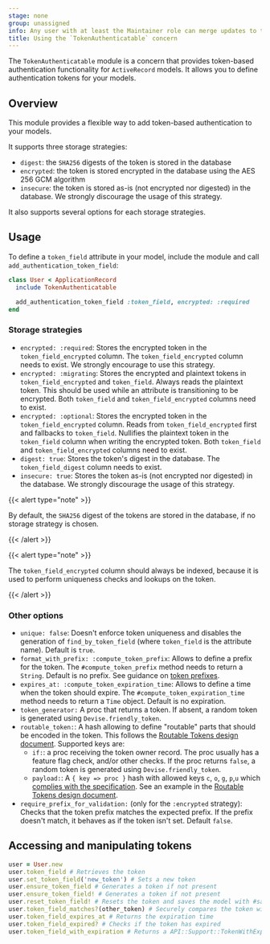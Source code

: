 ```yaml
---
stage: none
group: unassigned
info: Any user with at least the Maintainer role can merge updates to this content. For details, see https://docs.gitlab.com/development/development_processes/#development-guidelines-review.
title: Using the `TokenAuthenticatable` concern
---
```


The `TokenAuthenticatable` module is a concern that provides token-based authentication functionality for `ActiveRecord` models.
It allows you to define authentication tokens for your models.

## Overview

This module provides a flexible way to add token-based authentication to your models.

It supports three storage strategies:

- `digest`: the `SHA256` digests of the token is stored in the database
- `encrypted`: the token is stored encrypted in the database using the AES 256 GCM algorithm
- `insecure`: the token is stored as-is (not encrypted nor digested) in the database. We strongly discourage the usage of this strategy.

It also supports several options for each storage strategies.

## Usage

To define a `token_field` attribute in your model, include the module and call `add_authentication_token_field`:

```ruby
class User < ApplicationRecord
  include TokenAuthenticatable

  add_authentication_token_field :token_field, encrypted: :required
end
```

### Storage strategies

- `encrypted: :required`: Stores the encrypted token in the `token_field_encrypted` column.
  The `token_field_encrypted` column needs to exist. We strongly encourage to use this strategy.
- `encrypted: :migrating`: Stores the encrypted and plaintext tokens in `token_field_encrypted` and `token_field`.
  Always reads the plaintext token. This should be used while an attribute is transitioning to be encrypted.
  Both `token_field` and `token_field_encrypted` columns need to exist.
- `encrypted: :optional`: Stores the encrypted token in the `token_field_encrypted` column.
  Reads from `token_field_encrypted` first and fallbacks to `token_field`.
  Nullifies the plaintext token in the `token_field` column when writing the encrypted token.
  Both `token_field` and `token_field_encrypted` columns need to exist.
- `digest: true`: Stores the token's digest in the database.
  The `token_field_digest` column needs to exist.
- `insecure: true`: Stores the token as-is (not encrypted nor digested) in the database. We strongly discourage the usage of this strategy.

{{< alert type="note" >}}

By default, the `SHA256` digest of the tokens are stored in the database, if no storage strategy is chosen.

{{< /alert >}}

{{< alert type="note" >}}

The `token_field_encrypted` column should always be indexed, because it is used to perform uniqueness checks and lookups on the token.

{{< /alert >}}

### Other options

- `unique: false`: Doesn't enforce token uniqueness and disables the generation of `find_by_token_field` (where `token_field` is the attribute name). Default is `true`.
- `format_with_prefix: :compute_token_prefix`: Allows to define a prefix for the token. The `#compute_token_prefix` method needs to return a `String`. Default is no prefix.
  See guidance on [token prefixes](secure_coding_guidelines/_index.md#token-prefixes).
- `expires_at: :compute_token_expiration_time`: Allows to define a time when the token should expire.
  The `#compute_token_expiration_time` method needs to return a `Time` object. Default is no expiration.
- `token_generator:` A proc that returns a token. If absent, a random token is generated using `Devise.friendly_token`.
- `routable_token:`: A hash allowing to define "routable" parts that should be encoded in the token.
  This follows the [Routable Tokens design document](https://handbook.gitlab.com/handbook/engineering/architecture/design-documents/cells/routable_tokens/#proposal).
  Supported keys are:
  - `if:`: a proc receiving the token owner record. The proc usually has a feature flag check, and/or other checks.
    If the proc returns `false`, a random token is generated using `Devise.friendly_token`.
  - `payload:`: A `{ key => proc }` hash with allowed keys `c`, `o`, `g`, `p`,`u` which
    [complies with the specification](https://handbook.gitlab.com/handbook/engineering/architecture/design-documents/cells/routable_tokens/#meaning-of-fields).
    See an example in the [Routable Tokens design document](https://handbook.gitlab.com/handbook/engineering/architecture/design-documents/cells/routable_tokens/#integration-into-token-authenticatable).
- `require_prefix_for_validation:` (only for the `:encrypted` strategy): Checks that the token prefix matches the expected prefix. If the prefix doesn't match, it behaves as if the token isn't set. Default `false`.

## Accessing and manipulating tokens

```ruby
user = User.new
user.token_field # Retrieves the token
user.set_token_field('new_token') # Sets a new token
user.ensure_token_field # Generates a token if not present
user.ensure_token_field! # Generates a token if not present
user.reset_token_field! # Resets the token and saves the model with #save!
user.token_field_matches?(other_token) # Securely compares the token with another
user.token_field_expires_at # Returns the expiration time
user.token_field_expired? # Checks if the token has expired
user.token_field_with_expiration # Returns a API::Support::TokenWithExpiration object, useful for API response
```
